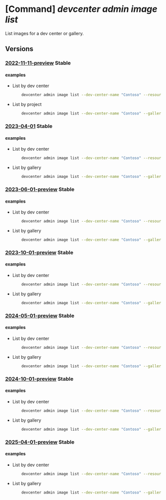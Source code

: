 # [Command] _devcenter admin image list_

List images for a dev center or gallery.

## Versions

### [2022-11-11-preview](/Resources/mgmt-plane/L3N1YnNjcmlwdGlvbnMve30vcmVzb3VyY2Vncm91cHMve30vcHJvdmlkZXJzL21pY3Jvc29mdC5kZXZjZW50ZXIvZGV2Y2VudGVycy97fS9nYWxsZXJpZXMve30vaW1hZ2Vz/2022-11-11-preview.xml) **Stable**

<!-- mgmt-plane /subscriptions/{}/resourcegroups/{}/providers/microsoft.devcenter/devcenters/{}/galleries/{}/images 2022-11-11-preview -->
<!-- mgmt-plane /subscriptions/{}/resourcegroups/{}/providers/microsoft.devcenter/devcenters/{}/images 2022-11-11-preview -->

#### examples

- List by dev center
    ```bash
        devcenter admin image list --dev-center-name "Contoso" --resource-group "rg1"
    ```

- List by project
    ```bash
        devcenter admin image list --dev-center-name "Contoso" --gallery-name "DevGallery" --resource-group "rg1"
    ```

### [2023-04-01](/Resources/mgmt-plane/L3N1YnNjcmlwdGlvbnMve30vcmVzb3VyY2Vncm91cHMve30vcHJvdmlkZXJzL21pY3Jvc29mdC5kZXZjZW50ZXIvZGV2Y2VudGVycy97fS9nYWxsZXJpZXMve30vaW1hZ2Vz/2023-04-01.xml) **Stable**

<!-- mgmt-plane /subscriptions/{}/resourcegroups/{}/providers/microsoft.devcenter/devcenters/{}/galleries/{}/images 2023-04-01 -->
<!-- mgmt-plane /subscriptions/{}/resourcegroups/{}/providers/microsoft.devcenter/devcenters/{}/images 2023-04-01 -->

#### examples

- List by dev center
    ```bash
        devcenter admin image list --dev-center-name "Contoso" --resource-group "rg1"
    ```

- List by gallery
    ```bash
        devcenter admin image list --dev-center-name "Contoso" --gallery-name "DevGallery" --resource-group "rg1"
    ```

### [2023-06-01-preview](/Resources/mgmt-plane/L3N1YnNjcmlwdGlvbnMve30vcmVzb3VyY2Vncm91cHMve30vcHJvdmlkZXJzL21pY3Jvc29mdC5kZXZjZW50ZXIvZGV2Y2VudGVycy97fS9nYWxsZXJpZXMve30vaW1hZ2Vz/2023-06-01-preview.xml) **Stable**

<!-- mgmt-plane /subscriptions/{}/resourcegroups/{}/providers/microsoft.devcenter/devcenters/{}/galleries/{}/images 2023-06-01-preview -->
<!-- mgmt-plane /subscriptions/{}/resourcegroups/{}/providers/microsoft.devcenter/devcenters/{}/images 2023-06-01-preview -->

#### examples

- List by dev center
    ```bash
        devcenter admin image list --dev-center-name "Contoso" --resource-group "rg1"
    ```

- List by gallery
    ```bash
        devcenter admin image list --dev-center-name "Contoso" --gallery-name "DevGallery" --resource-group "rg1"
    ```

### [2023-10-01-preview](/Resources/mgmt-plane/L3N1YnNjcmlwdGlvbnMve30vcmVzb3VyY2Vncm91cHMve30vcHJvdmlkZXJzL21pY3Jvc29mdC5kZXZjZW50ZXIvZGV2Y2VudGVycy97fS9nYWxsZXJpZXMve30vaW1hZ2Vz/2023-10-01-preview.xml) **Stable**

<!-- mgmt-plane /subscriptions/{}/resourcegroups/{}/providers/microsoft.devcenter/devcenters/{}/galleries/{}/images 2023-10-01-preview -->
<!-- mgmt-plane /subscriptions/{}/resourcegroups/{}/providers/microsoft.devcenter/devcenters/{}/images 2023-10-01-preview -->

#### examples

- List by dev center
    ```bash
        devcenter admin image list --dev-center-name "Contoso" --resource-group "rg1"
    ```

- List by gallery
    ```bash
        devcenter admin image list --dev-center-name "Contoso" --gallery-name "DevGallery" --resource-group "rg1"
    ```

### [2024-05-01-preview](/Resources/mgmt-plane/L3N1YnNjcmlwdGlvbnMve30vcmVzb3VyY2Vncm91cHMve30vcHJvdmlkZXJzL21pY3Jvc29mdC5kZXZjZW50ZXIvZGV2Y2VudGVycy97fS9nYWxsZXJpZXMve30vaW1hZ2Vz/2024-05-01-preview.xml) **Stable**

<!-- mgmt-plane /subscriptions/{}/resourcegroups/{}/providers/microsoft.devcenter/devcenters/{}/galleries/{}/images 2024-05-01-preview -->
<!-- mgmt-plane /subscriptions/{}/resourcegroups/{}/providers/microsoft.devcenter/devcenters/{}/images 2024-05-01-preview -->

#### examples

- List by dev center
    ```bash
        devcenter admin image list --dev-center-name "Contoso" --resource-group "rg1"
    ```

- List by gallery
    ```bash
        devcenter admin image list --dev-center-name "Contoso" --gallery-name "DevGallery" --resource-group "rg1"
    ```

### [2024-10-01-preview](/Resources/mgmt-plane/L3N1YnNjcmlwdGlvbnMve30vcmVzb3VyY2Vncm91cHMve30vcHJvdmlkZXJzL21pY3Jvc29mdC5kZXZjZW50ZXIvZGV2Y2VudGVycy97fS9nYWxsZXJpZXMve30vaW1hZ2Vz/2024-10-01-preview.xml) **Stable**

<!-- mgmt-plane /subscriptions/{}/resourcegroups/{}/providers/microsoft.devcenter/devcenters/{}/galleries/{}/images 2024-10-01-preview -->
<!-- mgmt-plane /subscriptions/{}/resourcegroups/{}/providers/microsoft.devcenter/devcenters/{}/images 2024-10-01-preview -->

#### examples

- List by dev center
    ```bash
        devcenter admin image list --dev-center-name "Contoso" --resource-group "rg1"
    ```

- List by gallery
    ```bash
        devcenter admin image list --dev-center-name "Contoso" --gallery-name "DevGallery" --resource-group "rg1"
    ```

### [2025-04-01-preview](/Resources/mgmt-plane/L3N1YnNjcmlwdGlvbnMve30vcmVzb3VyY2Vncm91cHMve30vcHJvdmlkZXJzL21pY3Jvc29mdC5kZXZjZW50ZXIvZGV2Y2VudGVycy97fS9nYWxsZXJpZXMve30vaW1hZ2Vz/2025-04-01-preview.xml) **Stable**

<!-- mgmt-plane /subscriptions/{}/resourcegroups/{}/providers/microsoft.devcenter/devcenters/{}/galleries/{}/images 2025-04-01-preview -->
<!-- mgmt-plane /subscriptions/{}/resourcegroups/{}/providers/microsoft.devcenter/devcenters/{}/images 2025-04-01-preview -->

#### examples

- List by dev center
    ```bash
        devcenter admin image list --dev-center-name "Contoso" --resource-group "rg1"
    ```

- List by gallery
    ```bash
        devcenter admin image list --dev-center-name "Contoso" --gallery-name "DevGallery" --resource-group "rg1"
    ```
